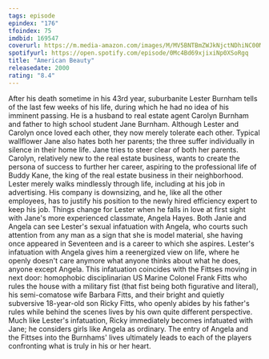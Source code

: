 ```yaml
---
tags: episode
epindex: "176"
tfoindex: 75
imdbid: 169547
coverurl: https://m.media-amazon.com/images/M/MV5BNTBmZWJkNjctNDhiNC00MGE2LWEwOTctZTk5OGVhMWMyNmVhXkEyXkFqcGdeQXVyMTMxODk2OTU@._V1_SY300_CR0,0,202,300_.jpg
spotifyurl: https://open.spotify.com/episode/0Mc4Bd69xjixiNp0XSoRgq
title: "American Beauty"
releasedate: 2000
rating: "8.4"
---
```


After his death sometime in his 43rd year, suburbanite Lester Burnham tells of the last few weeks of his life, during which he had no idea of his imminent passing. He is a husband to real estate agent Carolyn Burnham and father to high school student Jane Burnham. Although Lester and Carolyn once loved each other, they now merely tolerate each other. Typical wallflower Jane also hates both her parents; the three suffer individually in silence in their home life. Jane tries to steer clear of both her parents. Carolyn, relatively new to the real estate business, wants to create the persona of success to further her career, aspiring to the professional life of Buddy Kane, the king of the real estate business in their neighborhood. Lester merely walks mindlessly through life, including at his job in advertising. His company is downsizing, and he, like all the other employees, has to justify his position to the newly hired efficiency expert to keep his job. Things change for Lester when he falls in love at first sight with Jane's more experienced classmate, Angela Hayes. Both Janie and Angela can see Lester's sexual infatuation with Angela, who courts such attention from any man as a sign that she is model material, she having once appeared in Seventeen and is a career to which she aspires. Lester's infatuation with Angela gives him a reenergized view on life, where he openly doesn't care anymore what anyone thinks about what he does, anyone except Angela. This infatuation coincides with the Fittses moving in next door: homophobic disciplinarian US Marine Colonel Frank Fitts who rules the house with a military fist (that fist being both figurative and literal), his semi-comatose wife Barbara Fitts, and their bright and quietly subversive 18-year-old son Ricky Fitts, who openly abides by his father's rules while behind the scenes lives by his own quite different perspective. Much like Lester's infatuation, Ricky immediately becomes infatuated with Jane; he considers girls like Angela as ordinary. The entry of Angela and the Fittses into the Burnhams' lives ultimately leads to each of the players confronting what is truly in his or her heart.